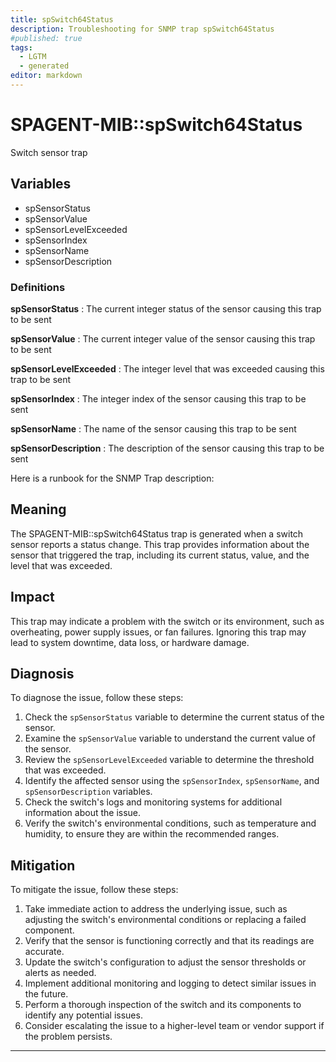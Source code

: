 ```yaml
---
title: spSwitch64Status
description: Troubleshooting for SNMP trap spSwitch64Status
#published: true
tags:
  - LGTM
  - generated
editor: markdown
---
```


# SPAGENT-MIB::spSwitch64Status 

Switch sensor trap 


## Variables


  - spSensorStatus
  - spSensorValue
  - spSensorLevelExceeded
  - spSensorIndex
  - spSensorName
  - spSensorDescription 

### Definitions 


**spSensorStatus** 
: The current integer status of the sensor causing this trap to be sent 

**spSensorValue** 
: The current integer value of the sensor causing this trap to be sent 

**spSensorLevelExceeded** 
: The integer level that was exceeded causing this trap to be sent 

**spSensorIndex** 
: The integer index of the sensor causing this trap to be sent 

**spSensorName** 
: The name of the sensor causing this trap to be sent 

**spSensorDescription** 
: The description of the sensor causing this trap to be sent 


Here is a runbook for the SNMP Trap description:

## Meaning

The SPAGENT-MIB::spSwitch64Status trap is generated when a switch sensor reports a status change. This trap provides information about the sensor that triggered the trap, including its current status, value, and the level that was exceeded.

## Impact

This trap may indicate a problem with the switch or its environment, such as overheating, power supply issues, or fan failures. Ignoring this trap may lead to system downtime, data loss, or hardware damage.

## Diagnosis

To diagnose the issue, follow these steps:

1. Check the `spSensorStatus` variable to determine the current status of the sensor.
2. Examine the `spSensorValue` variable to understand the current value of the sensor.
3. Review the `spSensorLevelExceeded` variable to determine the threshold that was exceeded.
4. Identify the affected sensor using the `spSensorIndex`, `spSensorName`, and `spSensorDescription` variables.
5. Check the switch's logs and monitoring systems for additional information about the issue.
6. Verify the switch's environmental conditions, such as temperature and humidity, to ensure they are within the recommended ranges.

## Mitigation

To mitigate the issue, follow these steps:

1. Take immediate action to address the underlying issue, such as adjusting the switch's environmental conditions or replacing a failed component.
2. Verify that the sensor is functioning correctly and that its readings are accurate.
3. Update the switch's configuration to adjust the sensor thresholds or alerts as needed.
4. Implement additional monitoring and logging to detect similar issues in the future.
5. Perform a thorough inspection of the switch and its components to identify any potential issues.
6. Consider escalating the issue to a higher-level team or vendor support if the problem persists.
---




